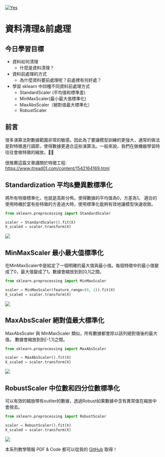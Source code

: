 [![Yes](https://img.youtube.com/vi/P42GqxCXkY8/0.jpg)](https://www.youtube.com/watch?v=P42GqxCXkY8)

# 資料清理&前處理
## 今日學習目標
- 資料如何清理
    - 什麼是資料清理？
- 資料前處理的方式
    - 為什麼資料要前處理呢？前處裡有何好處？
- 學習 sklearn 中四種不同資料前處理方式
    - StandardScaler (平均值和標準差)
    - MinMaxScaler(最小最大值標準化)
    - MaxAbsScaler（絕對值最大標準化）
    - RobustScaler

## 前言
很多演算法對數據範圍非常的敏感。因此為了要讓模型訓練的更強大，通常的做法是對特徵進行調節，使得數據更適合這些演算法。一般來說，我們在做機器學習時往往會做特徵的縮放。

很推薦這篇文章講關於特徵工程: https://www.itread01.com/content/1542164169.html

## Standardization 平均&變異數標準化
將所有特徵標準化，也就是高斯分佈。使得數據的平均值為0，方差為1。
適合的使用時機於當有些特徵的方差過大時，使用標準化能夠有效地讓模型快速收斂。

```python
from sklearn.preprocessing import StandardScaler

scaler = StandardScaler().fit(X)
X_scaled = scaler.transform(X)
```

![](https://i.imgur.com/2jFW8C8.png)

## MinMaxScaler 最小最大值標準化
在MinMaxScaler中是給定了一個明確的最大值與最小值。每個特徵中的最小值變成了0，最大值變成了1。數據會縮放到到[0,1]之間。

```python
from sklearn.preprocessing import MinMaxScaler

scaler = MinMaxScaler(feature_range=(0, 1)).fit(X)
X_scaled = scaler.transform(X)
```

![](https://i.imgur.com/vvNAYMv.png)

## MaxAbsScaler 絕對值最大標準化
MaxAbsScaler 與 MinMaxScaler 類似，所有數據都會除以該列絕對值後的最大值。
數據會縮放到到[-1,1]之間。

```python
from sklearn.preprocessing import MaxAbsScaler

scaler = MaxAbsScaler().fit(X)
X_scaled = scaler.transform(X)
```

![](https://i.imgur.com/LnjE3OC.png)

## RobustScaler 中位數和四分位數標準化
可以有效的縮放帶有outlier的數據，透過Robust如果數據中含有異常值在縮放中會捨去。

```python
from sklearn.preprocessing import RobustScaler

scaler = RobustScaler().fit(X)
X_scaled = scaler.transform(X)
```

![](https://i.imgur.com/jTS0y01.png)



本系列教學簡報 PDF & Code 都可以從我的 [GitHub](https://github.com/andy6804tw/2020-12th-ironman) 取得！